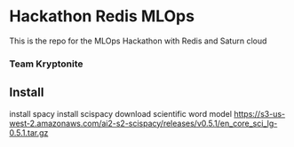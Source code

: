 # Hackathon Redis MLOps

This is the repo for the MLOps Hackathon with Redis and Saturn cloud


### Team Kryptonite

## Install 

install spacy
install scispacy
download scientific word model https://s3-us-west-2.amazonaws.com/ai2-s2-scispacy/releases/v0.5.1/en_core_sci_lg-0.5.1.tar.gz
